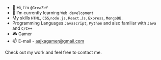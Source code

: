 - 👋 Hi, I’m `@GreaZeY`
- 🌱 I’m currently learning `Web development`
- My skills `HTML`, `CSS`,`node.js`, `React.Js`, `Express`, `MongoDB`.
- Programming Languages `Javascript`, `Python` and also familiar with `Java` and `C/C++`
- 🎮 Gamer
- 📫 E-mail - aajkagamer@gmail.com


Check out my work and feel free to contact me.

